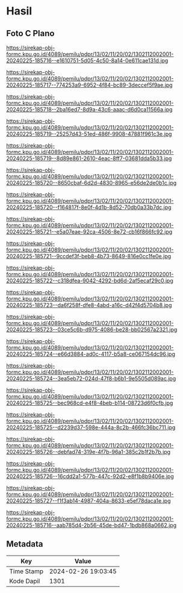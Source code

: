 # Hasil

## Foto C Plano

https://sirekap-obj-formc.kpu.go.id/4089/pemilu/pdpr/13/02/11/20/02/1302112002001-20240225-185716--e1610751-5d05-4c50-8a14-0e611cae131d.jpg

https://sirekap-obj-formc.kpu.go.id/4089/pemilu/pdpr/13/02/11/20/02/1302112002001-20240225-185717--774253a9-6952-4f84-bc89-3deccef5f9ae.jpg

https://sirekap-obj-formc.kpu.go.id/4089/pemilu/pdpr/13/02/11/20/02/1302112002001-20240225-185718--2ba16ed7-8d9a-43c6-aaac-d6d0ca11566a.jpg

https://sirekap-obj-formc.kpu.go.id/4089/pemilu/pdpr/13/02/11/20/02/1302112002001-20240225-185719--25257d43-51ed-486f-9908-47881f961c3e.jpg

https://sirekap-obj-formc.kpu.go.id/4089/pemilu/pdpr/13/02/11/20/02/1302112002001-20240225-185719--8d89e861-2610-4eac-8ff7-03681dda5b33.jpg

https://sirekap-obj-formc.kpu.go.id/4089/pemilu/pdpr/13/02/11/20/02/1302112002001-20240225-185720--8650cbaf-6d2d-4830-8965-e56de2de0b1c.jpg

https://sirekap-obj-formc.kpu.go.id/4089/pemilu/pdpr/13/02/11/20/02/1302112002001-20240225-185720--f164817f-8e0f-4d1b-8d52-70db0a33b7dc.jpg

https://sirekap-obj-formc.kpu.go.id/4089/pemilu/pdpr/13/02/11/20/02/1302112002001-20240225-185721--e5a07eae-92ca-4506-8e72-cb16f866fc92.jpg

https://sirekap-obj-formc.kpu.go.id/4089/pemilu/pdpr/13/02/11/20/02/1302112002001-20240225-185721--9ccdef3f-beb8-4b73-8649-816e0cc1fe0e.jpg

https://sirekap-obj-formc.kpu.go.id/4089/pemilu/pdpr/13/02/11/20/02/1302112002001-20240225-185722--c318dfea-9042-4292-bd6d-2af5ecaf29c0.jpg

https://sirekap-obj-formc.kpu.go.id/4089/pemilu/pdpr/13/02/11/20/02/1302112002001-20240225-185723--da6f258f-dfe8-4abd-a16c-d42f4d5704b8.jpg

https://sirekap-obj-formc.kpu.go.id/4089/pemilu/pdpr/13/02/11/20/02/1302112002001-20240225-185723--03ce5c6b-d975-4086-be28-bb02567a2321.jpg

https://sirekap-obj-formc.kpu.go.id/4089/pemilu/pdpr/13/02/11/20/02/1302112002001-20240225-185724--e66d3884-ad0c-4117-b5a8-ce067154dc96.jpg

https://sirekap-obj-formc.kpu.go.id/4089/pemilu/pdpr/13/02/11/20/02/1302112002001-20240225-185724--3ea5eb72-024d-47f8-b6b1-9e5505d089ac.jpg

https://sirekap-obj-formc.kpu.go.id/4089/pemilu/pdpr/13/02/11/20/02/1302112002001-20240225-185725--bec968cd-e4f8-4beb-b114-08723d6f0cfb.jpg

https://sirekap-obj-formc.kpu.go.id/4089/pemilu/pdpr/13/02/11/20/02/1302112002001-20240225-185725--d2239d37-598e-444a-8c2b-466fc36bc711.jpg

https://sirekap-obj-formc.kpu.go.id/4089/pemilu/pdpr/13/02/11/20/02/1302112002001-20240225-185726--debfad74-319e-4f7b-96a1-385c2b1f2b7b.jpg

https://sirekap-obj-formc.kpu.go.id/4089/pemilu/pdpr/13/02/11/20/02/1302112002001-20240225-185726--16cdd2a1-577b-447c-92d2-e8f1b8b9406e.jpg

https://sirekap-obj-formc.kpu.go.id/4089/pemilu/pdpr/13/02/11/20/02/1302112002001-20240225-185727--f1f3ab14-4987-404a-8633-e5ef78daca1e.jpg

https://sirekap-obj-formc.kpu.go.id/4089/pemilu/pdpr/13/02/11/20/02/1302112002001-20240225-185716--aab785d4-2b56-45de-bd47-1bdb868a0662.jpg


## Metadata

| Key        | Value               |
| ---------- | ------------------- |
| Time Stamp | 2024-02-26 19:03:45 |
| Kode Dapil | 1301                |




